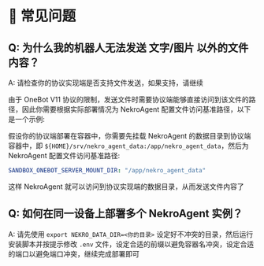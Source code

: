 # 📖 常见问题

## Q: 为什么我的机器人无法发送 文字/图片 以外的文件内容？

A: 请检查你的协议实现端是否支持文件发送，如果支持，请继续

由于 OneBot V11 协议的限制，发送文件时需要协议端能够直接访问到该文件的路径，因此你需要根据实际部署情况为 NekroAgent 配置文件访问基准路径，以下是一个示例:

假设你的协议端部署在容器中，你需要先挂载 NekroAgent 的数据目录到协议端容器中，即 `${HOME}/srv/nekro_agent_data:/app/nekro_agent_data`，然后为 NekroAgent 配置文件访问基准路径:

```yaml
SANDBOX_ONEBOT_SERVER_MOUNT_DIR: "/app/nekro_agent_data"
```

这样 NekroAgent 就可以访问到协议实现端的数据目录，从而发送文件内容了

## Q: 如何在同一设备上部署多个 NekroAgent 实例？

A: 请先使用 `export NEKRO_DATA_DIR=<你的目录>` 设定好不冲突的目录，然后运行安装脚本并按提示修改 `.env` 文件，设定合适的前缀以避免容器名冲突，设定合适的端口以避免端口冲突，继续完成部署即可
